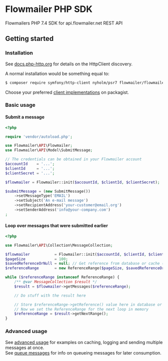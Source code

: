 # Flowmailer PHP SDK

Flowmailers PHP 7.4 SDK for api.flowmailer.net REST API

## Getting started

### Installation

See [docs.php-http.org](https://docs.php-http.org/en/latest/httplug/users.html) for details on the HttpClient discovery.

A normal installation would be something equal to:
```bash
$ composer require symfony/http-client nyholm/psr7 flowmailer/flowmailer-php74-sdk
```

Choose your preferred [client implementations](https://packagist.org/providers/psr/http-client-implementation) on packagist.

### Basic usage

#### Submit a message
```php
<?php

require 'vendor/autoload.php';

use Flowmailer\API\Flowmailer;
use Flowmailer\API\Model\SubmitMessage;

// The credentials can be obtained in your Flowmailer account
$accountId    = '...';
$clientId     = '...';
$clientSecret = '...';

$flowmailer = Flowmailer::init($accountId, $clientId, $clientSecret);

$submitMessage = (new SubmitMessage())
    ->setMessageType('EMAIL')
    ->setSubject('An e-mail message')
    ->setRecipientAddress('your-customer@email.org')
    ->setSenderAddress('info@your-company.com')
;
```

#### Loop over messages that were submitted earlier
```php
<?php

use Flowmailer\API\Collection\MessageCollection;

$flowmailer           = Flowmailer::init($accountId, $clientId, $clientSecret);
$pageSize             = 100;
$savedReferenceOrNull = null; // Get reference from database or cache (null will start from the beginning of the list)
$referenceRange       = new ReferenceRange($pageSize, $savedReferenceOrNull);

while ($referenceRange instanceof ReferenceRange) {
    /** @var MessageCollection $result */
    $result = $flowmailer->getMessages($referenceRange);

    // Do stuff with the result here

    // Store $referenceRange->getReference() value here in database or cache as input for a future run
    // Now we set the ReferenceRange for the next loop in memory
    $referenceRange = $result->getNextRange();
}
```

### Advanced usage

See [advanced usage] for examples on caching, logging and sending multiple messages at once.  
See [queue messages] for info on queueing messages for later consumption.

[advanced usage]: docs/advanced-usage.md "See advanced usage"
[queue messages]: docs/queue-messages.md "See queue messages"

